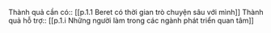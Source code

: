 Thành quả cần có:: [[p.1.1 Beret có thời gian trò chuyện sâu với mình]]
Thành quả hỗ trợ:: [[p.1.i Những người làm trong các ngành phát triển quan tâm]]
